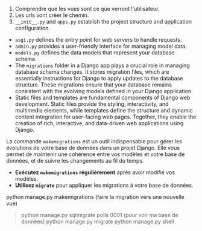 1. Comprendre que les vues sont ce que verront l'utilisateur.
2. Les urls vont créer le chemin.
3. `__init__.py` and `apps.py` establish the project structure and application configuration.
- `asgi.py` defines the entry point for web servers to handle requests.
- `admin.py` provides a user-friendly interface for managing model data.
- `models.py` defines the data models that represent your database schema.
- The `migrations` folder in a Django app plays a crucial role in managing database schema changes. It stores migration files, which are essentially instructions for Django to apply updates to the database structure. These migrations ensure that your database remains consistent with the evolving models defined in your Django application
- Static files and templates are fundamental components of Django web development. Static files provide the styling, interactivity, and multimedia elements, while templates define the structure and dynamic content integration for user-facing web pages. Together, they enable the creation of rich, interactive, and data-driven web applications using Django.

La commande `makemigrations` est un outil indispensable pour gérer les évolutions de votre base de données dans un projet Django. Elle vous permet de maintenir une cohérence entre vos modèles et votre base de données, et de suivre les changements au fil du temps.

- **Exécutez `makemigrations` régulièrement** après avoir modifié vos modèles.
- **Utilisez `migrate`** pour appliquer les migrations à votre base de données.

python manage.py makemigrations (faire la migration vers une nouvelle vue)
>python manage.py sqlmigrate polls 0001 (pour voir ma base de données)
>python manage.py migrate
>python manage.py shell
>